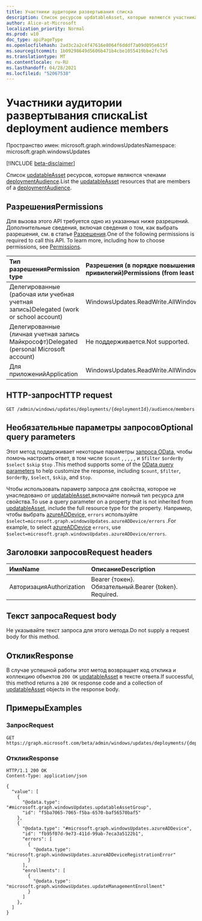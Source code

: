 ```yaml
---
title: Участники аудитории развертывания списка
description: Список ресурсов updatableAsset, которые являются участниками развертыванияAudience.
author: Alice-at-Microsoft
localization_priority: Normal
ms.prod: w10
doc_type: apiPageType
ms.openlocfilehash: 2ad3c2a2c4f47616e8064f6dddf7a09d095e615f
ms.sourcegitcommit: 1b09298649d5606b471b4cbe1055419bbe2fc7e5
ms.translationtype: MT
ms.contentlocale: ru-RU
ms.lasthandoff: 04/28/2021
ms.locfileid: "52067538"
---
```

# <a name="list-deployment-audience-members"></a><span data-ttu-id="b9f9a-103">Участники аудитории развертывания списка</span><span class="sxs-lookup"><span data-stu-id="b9f9a-103">List deployment audience members</span></span>
<span data-ttu-id="b9f9a-104">Пространство имен: microsoft.graph.windowsUpdates</span><span class="sxs-lookup"><span data-stu-id="b9f9a-104">Namespace: microsoft.graph.windowsUpdates</span></span>

[!INCLUDE [beta-disclaimer](../../includes/beta-disclaimer.md)]

<span data-ttu-id="b9f9a-105">Список [updatableAsset](../resources/windowsupdates-updatableasset.md) ресурсов, которые являются членами [deploymentAudience](../resources/windowsupdates-deploymentaudience.md).</span><span class="sxs-lookup"><span data-stu-id="b9f9a-105">List the [updatableAsset](../resources/windowsupdates-updatableasset.md) resources that are members of a [deploymentAudience](../resources/windowsupdates-deploymentaudience.md).</span></span>

## <a name="permissions"></a><span data-ttu-id="b9f9a-106">Разрешения</span><span class="sxs-lookup"><span data-stu-id="b9f9a-106">Permissions</span></span>
<span data-ttu-id="b9f9a-p101">Для вызова этого API требуется одно из указанных ниже разрешений. Дополнительные сведения, включая сведения о том, как выбрать разрешения, см. в статье [Разрешения](/graph/permissions-reference).</span><span class="sxs-lookup"><span data-stu-id="b9f9a-p101">One of the following permissions is required to call this API. To learn more, including how to choose permissions, see [Permissions](/graph/permissions-reference).</span></span>

|<span data-ttu-id="b9f9a-109">Тип разрешения</span><span class="sxs-lookup"><span data-stu-id="b9f9a-109">Permission type</span></span>|<span data-ttu-id="b9f9a-110">Разрешения (в порядке повышения привилегий)</span><span class="sxs-lookup"><span data-stu-id="b9f9a-110">Permissions (from least to most privileged)</span></span>|
|:---|:---|
|<span data-ttu-id="b9f9a-111">Делегированные (рабочая или учебная учетная запись)</span><span class="sxs-lookup"><span data-stu-id="b9f9a-111">Delegated (work or school account)</span></span>|<span data-ttu-id="b9f9a-112">WindowsUpdates.ReadWrite.All</span><span class="sxs-lookup"><span data-stu-id="b9f9a-112">WindowsUpdates.ReadWrite.All</span></span>|
|<span data-ttu-id="b9f9a-113">Делегированные (личная учетная запись Майкрософт)</span><span class="sxs-lookup"><span data-stu-id="b9f9a-113">Delegated (personal Microsoft account)</span></span>|<span data-ttu-id="b9f9a-114">Не поддерживается.</span><span class="sxs-lookup"><span data-stu-id="b9f9a-114">Not supported.</span></span>|
|<span data-ttu-id="b9f9a-115">Для приложений</span><span class="sxs-lookup"><span data-stu-id="b9f9a-115">Application</span></span>|<span data-ttu-id="b9f9a-116">WindowsUpdates.ReadWrite.All</span><span class="sxs-lookup"><span data-stu-id="b9f9a-116">WindowsUpdates.ReadWrite.All</span></span>|

## <a name="http-request"></a><span data-ttu-id="b9f9a-117">HTTP-запрос</span><span class="sxs-lookup"><span data-stu-id="b9f9a-117">HTTP request</span></span>

<!-- {
  "blockType": "ignored"
}
-->
``` http
GET /admin/windows/updates/deployments/{deploymentId}/audience/members
```

## <a name="optional-query-parameters"></a><span data-ttu-id="b9f9a-118">Необязательные параметры запросов</span><span class="sxs-lookup"><span data-stu-id="b9f9a-118">Optional query parameters</span></span>
<span data-ttu-id="b9f9a-119">Этот метод поддерживает некоторые параметры [запроса OData,](/graph/query-parameters) чтобы помочь настроить ответ, в том числе `$count` , , , , , и `$filter` `$orderBy` `$select` `$skip` `$top` .</span><span class="sxs-lookup"><span data-stu-id="b9f9a-119">This method supports some of the [OData query parameters](/graph/query-parameters) to help customize the response, including `$count`, `$filter`, `$orderBy`, `$select`, `$skip`, and `$top`.</span></span>

<span data-ttu-id="b9f9a-120">Чтобы использовать параметр запроса для свойства, которое не унаследовано от [updatableAsset,](../resources/windowsupdates-updatableasset.md)включайте полный тип ресурса для свойства.</span><span class="sxs-lookup"><span data-stu-id="b9f9a-120">To use a query parameter on a property that is not inherited from [updatableAsset](../resources/windowsupdates-updatableasset.md), include the full resource type for the property.</span></span> <span data-ttu-id="b9f9a-121">Например, чтобы выбрать [azureADDevice,](../resources/windowsupdates-azureaddevice.md) `errors` используйте `$select=microsoft.graph.windowsUpdates.azureADDevice/errors` .</span><span class="sxs-lookup"><span data-stu-id="b9f9a-121">For example, to select [azureADDevice](../resources/windowsupdates-azureaddevice.md) `errors`, use `$select=microsoft.graph.windowsUpdates.azureADDevice/errors`.</span></span>

## <a name="request-headers"></a><span data-ttu-id="b9f9a-122">Заголовки запросов</span><span class="sxs-lookup"><span data-stu-id="b9f9a-122">Request headers</span></span>
|<span data-ttu-id="b9f9a-123">Имя</span><span class="sxs-lookup"><span data-stu-id="b9f9a-123">Name</span></span>|<span data-ttu-id="b9f9a-124">Описание</span><span class="sxs-lookup"><span data-stu-id="b9f9a-124">Description</span></span>|
|:---|:---|
|<span data-ttu-id="b9f9a-125">Авторизация</span><span class="sxs-lookup"><span data-stu-id="b9f9a-125">Authorization</span></span>|<span data-ttu-id="b9f9a-p103">Bearer {токен}. Обязательный.</span><span class="sxs-lookup"><span data-stu-id="b9f9a-p103">Bearer {token}. Required.</span></span>|

## <a name="request-body"></a><span data-ttu-id="b9f9a-128">Текст запроса</span><span class="sxs-lookup"><span data-stu-id="b9f9a-128">Request body</span></span>
<span data-ttu-id="b9f9a-129">Не указывайте текст запроса для этого метода.</span><span class="sxs-lookup"><span data-stu-id="b9f9a-129">Do not supply a request body for this method.</span></span>

## <a name="response"></a><span data-ttu-id="b9f9a-130">Отклик</span><span class="sxs-lookup"><span data-stu-id="b9f9a-130">Response</span></span>

<span data-ttu-id="b9f9a-131">В случае успешной работы этот метод возвращает код отклика и коллекцию объектов `200 OK` [updatableAsset](../resources/windowsupdates-updatableasset.md) в тексте ответа.</span><span class="sxs-lookup"><span data-stu-id="b9f9a-131">If successful, this method returns a `200 OK` response code and a collection of [updatableAsset](../resources/windowsupdates-updatableasset.md) objects in the response body.</span></span>

## <a name="examples"></a><span data-ttu-id="b9f9a-132">Примеры</span><span class="sxs-lookup"><span data-stu-id="b9f9a-132">Examples</span></span>

### <a name="request"></a><span data-ttu-id="b9f9a-133">Запрос</span><span class="sxs-lookup"><span data-stu-id="b9f9a-133">Request</span></span>
<!-- {
  "blockType": "request",
  "name": "list_updatableasset"
}
-->
``` http
GET https://graph.microsoft.com/beta/admin/windows/updates/deployments/{deploymentId}/audience/members
```


### <a name="response"></a><span data-ttu-id="b9f9a-134">Отклик</span><span class="sxs-lookup"><span data-stu-id="b9f9a-134">Response</span></span>

<!-- {
  "blockType": "response",
  "truncated": true,
  "@odata.type": "Collection(microsoft.graph.windowsUpdates.updatableAsset)"
}
-->
``` http
HTTP/1.1 200 OK
Content-Type: application/json

{
  "value": [
    {
      "@odata.type": "#microsoft.graph.windowsUpdates.updatableAssetGroup",
      "id": "f5ba7065-7065-f5ba-6570-baf56570baf5"
    },
    {
      "@odata.type": "#microsoft.graph.windowsUpdates.azureADDevice",
      "id": "fb95f07d-9e73-411d-99ab-7eca3a5122b1",
      "errors": [
        {
          "@odata.type": "microsoft.graph.windowsUpdates.azureADDeviceRegistrationError"
        }
      ],
      "enrollments": [
        {
          "@odata.type": "microsoft.graph.windowsUpdates.updateManagementEnrollment"
        }
      ]
    },
  ]
}
```


